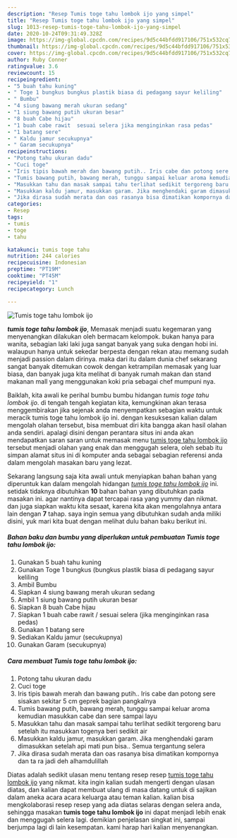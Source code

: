 ```yaml
---
description: "Resep Tumis toge tahu lombok ijo yang simpel"
title: "Resep Tumis toge tahu lombok ijo yang simpel"
slug: 1013-resep-tumis-toge-tahu-lombok-ijo-yang-simpel
date: 2020-10-24T09:31:49.328Z
image: https://img-global.cpcdn.com/recipes/9d5c44bfdd917106/751x532cq70/tumis-toge-tahu-lombok-ijo-foto-resep-utama.jpg
thumbnail: https://img-global.cpcdn.com/recipes/9d5c44bfdd917106/751x532cq70/tumis-toge-tahu-lombok-ijo-foto-resep-utama.jpg
cover: https://img-global.cpcdn.com/recipes/9d5c44bfdd917106/751x532cq70/tumis-toge-tahu-lombok-ijo-foto-resep-utama.jpg
author: Ruby Conner
ratingvalue: 3.6
reviewcount: 15
recipeingredient:
- "5 buah tahu kuning"
- " Toge 1 bungkus bungkus plastik biasa di pedagang sayur keliling"
- " Bumbu"
- "4 siung bawang merah ukuran sedang"
- "1 siung bawang putih ukuran besar"
- "8 buah Cabe hijau"
- "1 buah cabe rawit  sesuai selera jika menginginkan rasa pedas"
- "1 batang sere"
- " Kaldu jamur secukupnya"
- " Garam secukupnya"
recipeinstructions:
- "Potong tahu ukuran dadu"
- "Cuci toge"
- "Iris tipis bawah merah dan bawang putih.. Iris cabe dan potong sere sisakan sekitar 5 cm geprek bagian pangkalnya"
- "Tumis bawang putih, bawang merah, tunggu sampai keluar aroma kemudian masukkan cabe dan sere sampai layu"
- "Masukkan tahu dan masak sampai tahu terlihat sedikit tergoreng baru setelah itu masukkan togenya beri sedikit air"
- "Masukkan kaldu jamur, masukkan garam. Jika menghendaki garam dimasukkan setelah api mati pun bisa.. Semua tergantung selera"
- "Jika dirasa sudah merata dan oas rasanya bisa dimatikan kompornya dan ta ra jadi deh alhamdulillah"
categories:
- Resep
tags:
- tumis
- toge
- tahu

katakunci: tumis toge tahu 
nutrition: 244 calories
recipecuisine: Indonesian
preptime: "PT19M"
cooktime: "PT45M"
recipeyield: "1"
recipecategory: Lunch

---
```



![Tumis toge tahu lombok ijo](https://img-global.cpcdn.com/recipes/9d5c44bfdd917106/751x532cq70/tumis-toge-tahu-lombok-ijo-foto-resep-utama.jpg)

<b><i>tumis toge tahu lombok ijo</i></b>, Memasak menjadi suatu kegemaran yang menyenangkan dilakukan oleh bermacam kelompok. bukan hanya para wanita, sebagian laki laki juga sangat banyak yang suka dengan hobi ini. walaupun hanya untuk sekedar berpesta dengan rekan atau memang sudah menjadi passion dalam dirinya. maka dari itu dalam dunia chef sekarang sangat banyak ditemukan cowok dengan ketrampilan memasak yang luar biasa, dan banyak juga kita melihat di banyak rumah makan dan stand makanan mall yang menggunakan koki pria sebagai chef mumpuni nya.

Baiklah, kita awali ke perihal bumbu bumbu hidangan <i>tumis toge tahu lombok ijo</i>. di tengah tengah kegiatan kita, kemungkinan akan terasa menggembirakan jika sejenak anda menyempatkan sebagian waktu untuk meracik tumis toge tahu lombok ijo ini. dengan kesuksesan kalian dalam mengolah olahan tersebut, bisa membuat diri kita bangga akan hasil olahan anda sendiri. apalagi disini dengan perantara situs ini anda akan mendapatkan saran saran untuk memasak menu <u>tumis toge tahu lombok ijo</u> tersebut menjadi olahan yang enak dan menggugah selera, oleh sebab itu simpan alamat situs ini di komputer anda sebagai sebagian referensi anda dalam mengolah masakan baru yang lezat.




Sekarang langsung saja kita awali untuk menyiapkan bahan bahan yang diperuntuk kan dalam mengolah hidangan <u><i>tumis toge tahu lombok ijo</i></u> ini. setidak tidaknya dibutuhkan <b>10</b> bahan bahan yang dibutuhkan pada masakan ini. agar nantinya dapat tercapai rasa yang yummy dan nikmat. dan juga siapkan waktu kita sesaat, karena kita akan mengolahnya antara lain dengan <b>7</b> tahap. saya ingin semua yang dibutuhkan sudah anda miliki disini, yuk mari kita buat dengan melihat dulu bahan baku berikut ini.

<!--inarticleads1-->

##### Bahan baku dan bumbu yang diperlukan untuk pembuatan Tumis toge tahu lombok ijo:

1. Gunakan 5 buah tahu kuning
1. Gunakan  Toge 1 bungkus (bungkus plastik biasa di pedagang sayur keliling
1. Ambil  Bumbu
1. Siapkan 4 siung bawang merah ukuran sedang
1. Ambil 1 siung bawang putih ukuran besar
1. Siapkan 8 buah Cabe hijau
1. Siapkan 1 buah cabe rawit / sesuai selera (jika menginginkan rasa pedas)
1. Gunakan 1 batang sere
1. Sediakan  Kaldu jamur (secukupnya)
1. Gunakan  Garam (secukupnya)




<!--inarticleads2-->

##### Cara membuat Tumis toge tahu lombok ijo:

1. Potong tahu ukuran dadu
1. Cuci toge
1. Iris tipis bawah merah dan bawang putih.. Iris cabe dan potong sere sisakan sekitar 5 cm geprek bagian pangkalnya
1. Tumis bawang putih, bawang merah, tunggu sampai keluar aroma kemudian masukkan cabe dan sere sampai layu
1. Masukkan tahu dan masak sampai tahu terlihat sedikit tergoreng baru setelah itu masukkan togenya beri sedikit air
1. Masukkan kaldu jamur, masukkan garam. Jika menghendaki garam dimasukkan setelah api mati pun bisa.. Semua tergantung selera
1. Jika dirasa sudah merata dan oas rasanya bisa dimatikan kompornya dan ta ra jadi deh alhamdulillah




Diatas adalah sedikit ulasan menu tentang resep resep <u>tumis toge tahu lombok ijo</u> yang nikmat. kita ingin kalian sudah mengerti dengan ulasan diatas, dan kalian dapat membuat ulang di masa datang untuk di sajikan dalam aneka acara acara keluarga atau teman kalian. kalian bisa mengkolaborasi resep resep yang ada diatas selaras dengan selera anda, sehingga masakan <b>tumis toge tahu lombok ijo</b> ini dapat menjadi lebih enak dan menggugah selera lagi. demikian penjelasan singkat ini, sampai berjumpa lagi di lain kesempatan. kami harap hari kalian menyenangkan.
